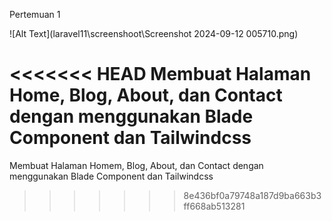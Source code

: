 Pertemuan 1

![Alt Text](laravel11\screenshoot\Screenshot 2024-09-12 005710.png)

<<<<<<< HEAD
Membuat Halaman Home, Blog, About, dan Contact dengan menggunakan Blade Component dan Tailwindcss
=======
Membuat Halaman Homem, Blog, About, dan Contact dengan menggunakan Blade Component dan Tailwindcss

> > > > > > > 8e436bf0a79748a187d9ba663b3ff668ab513281
